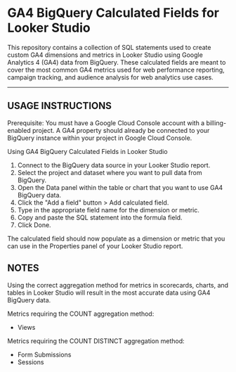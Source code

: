 # GA4 BigQuery Calculated Fields for Looker Studio

This repository contains a collection of SQL statements used to create custom GA4 dimensions and metrics in Looker Studio using Google Analytics 4 (GA4) data from BigQuery. These calculated fields are meant to cover the most common GA4 metrics used for web performance reporting, campaign tracking, and audience analysis for web analytics use cases.

***

## USAGE INSTRUCTIONS 

Prerequisite: You must have a Google Cloud Console account with a billing-enabled project. 
A GA4 property should already be connected to your BigQuery instance within your
project in Google Cloud Console. 

Using GA4 BigQuery Calculated Fields in Looker Studio
1. Connect to the BigQuery data source in your Looker Studio report. 
2. Select the project and dataset where you want to pull data from BigQuery. 
3. Open the Data panel within the table or chart that you want to use GA4 BigQuery data.
4. Click the "Add a field" button > Add calculated field.
5. Type in the appropriate field name for the dimension or metric.
6. Copy and paste the SQL statement into the formula field.
7. Click Done. 

The calculated field should now populate as a dimension or metric that you can use in the 
Properties panel of your Looker Studio report. 

## NOTES

Using the correct aggregation method for metrics in scorecards, charts, and tables in Looker 
Studio will result in the most accurate data using GA4 BigQuery data.

Metrics requiring the COUNT aggregation method:
- Views

Metrics requiring the COUNT DISTINCT aggregation method:
- Form Submissions
- Sessions

